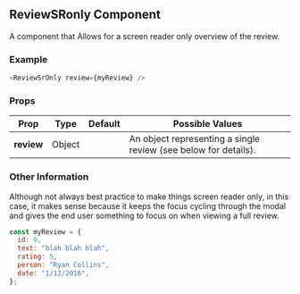 ## ReviewSRonly Component
A component that Allows for a screen reader only overview of the review.

### Example

```js
<ReviewSrOnly review={myReview} />
```

### Props

| Prop          | Type     | Default     | Possible Values
| ------------- | -------- | ----------- | ---------------------------------------------
| **review**    | Object   |             | An object representing a single review (see below for details).

### Other Information
Although not always best practice to make things screen reader only, in this case, it makes sense because it keeps the focus cycling through the modal and gives the end user something to focus on when viewing a full review.

```js
const myReview = {
  id: 0,
  text: "blah blah blah",
  rating: 5,
  person: "Ryan Collins",
  date: "1/12/2016",
};
```
